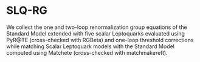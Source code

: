 # SLQ-RG
We collect the one and two-loop renormalization group equations of the Standard Model extended with five scalar Leptoquarks evaluated using PyR@TE (cross-checked with RGBeta) and one-loop threshold corrections while matching Scalar Leptoquark models with the Standard Model computed using Matchete (cross-checked with matchmakereft).
